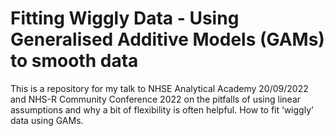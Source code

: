 
<!-- README.md is generated from README.Rmd. Please edit that file -->

# Fitting Wiggly Data - Using Generalised Additive Models (GAMs) to smooth data

<!-- badges: start -->
<!-- badges: end -->

This is a repository for my talk to NHSE Analytical Academy 20/09/2022
and NHS-R Community Conference 2022 on the pitfalls of using linear
assumptions and why a bit of flexibility is often helpful. How to fit
‘wiggly’ data using GAMs.
